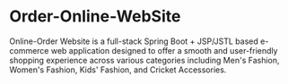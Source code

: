 # Order-Online-WebSite
Online-Order Website is a full-stack Spring Boot + JSP/JSTL based e-commerce web application designed to offer a smooth and user-friendly shopping experience across various categories including Men's Fashion, Women's Fashion, Kids' Fashion, and Cricket Accessories.
